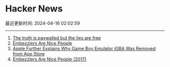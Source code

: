 # Hacker News

最近更新时间: 2024-04-16 02:02:59

--- 
1. [The truth is paywalled but the lies are free](https://www.currentaffairs.org/2020/08/the-truth-is-paywalled-but-the-lies-are-free/) 
2. [Embezzlers Are Nice People](https://www.stimmel-law.com/en/articles/story-1-embezzlers-are-nice-people) 
3. [Apple Further Explains Why Game Boy Emulator iGBA Was Removed from App Store](https://www.macrumors.com/2024/04/15/apple-further-explains-igba-removal/) 
4. [Embezzlers Are Nice People (2017)](https://www.stimmel-law.com/en/articles/story-1-embezzlers-are-nice-people) 
